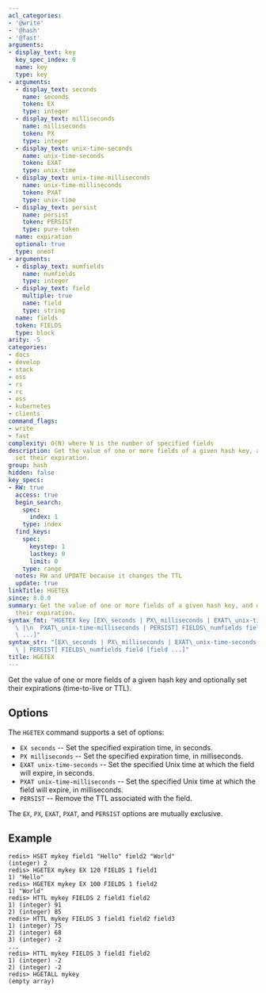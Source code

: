 ```yaml
---
acl_categories:
- '@write'
- '@hash'
- '@fast'
arguments:
- display_text: key
  key_spec_index: 0
  name: key
  type: key
- arguments:
  - display_text: seconds
    name: seconds
    token: EX
    type: integer
  - display_text: milliseconds
    name: milliseconds
    token: PX
    type: integer
  - display_text: unix-time-seconds
    name: unix-time-seconds
    token: EXAT
    type: unix-time
  - display_text: unix-time-milliseconds
    name: unix-time-milliseconds
    token: PXAT
    type: unix-time
  - display_text: persist
    name: persist
    token: PERSIST
    type: pure-token
  name: expiration
  optional: true
  type: oneof
- arguments:
  - display_text: numfields
    name: numfields
    type: integer
  - display_text: field
    multiple: true
    name: field
    type: string
  name: fields
  token: FIELDS
  type: block
arity: -5
categories:
- docs
- develop
- stack
- oss
- rs
- rc
- oss
- kubernetes
- clients
command_flags:
- write
- fast
complexity: O(N) where N is the number of specified fields
description: Get the value of one or more fields of a given hash key, and optionally
  set their expiration.
group: hash
hidden: false
key_specs:
- RW: true
  access: true
  begin_search:
    spec:
      index: 1
    type: index
  find_keys:
    spec:
      keystep: 1
      lastkey: 0
      limit: 0
    type: range
  notes: RW and UPDATE because it changes the TTL
  update: true
linkTitle: HGETEX
since: 8.0.0
summary: Get the value of one or more fields of a given hash key, and optionally set
  their expiration.
syntax_fmt: "HGETEX key [EX\_seconds | PX\_milliseconds | EXAT\_unix-time-seconds\
  \ |\n  PXAT\_unix-time-milliseconds | PERSIST] FIELDS\_numfields field\n  [field\
  \ ...]"
syntax_str: "[EX\_seconds | PX\_milliseconds | EXAT\_unix-time-seconds | PXAT\_unix-time-milliseconds\
  \ | PERSIST] FIELDS\_numfields field [field ...]"
title: HGETEX
---
```

Get the value of one or more fields of a given hash key and optionally set their expirations (time-to-live or TTL).

## Options

The `HGETEX` command supports a set of options:

* `EX seconds` -- Set the specified expiration time, in seconds.
* `PX milliseconds` -- Set the specified expiration time, in milliseconds.
* `EXAT unix-time-seconds` -- Set the specified Unix time at which the field will expire, in seconds.
* `PXAT unix-time-milliseconds` -- Set the specified Unix time at which the field will expire, in milliseconds.
* `PERSIST` -- Remove the TTL associated with the field.

The `EX`, `PX`, `EXAT`, `PXAT`, and `PERSIST` options are mutually exclusive.

## Example

```
redis> HSET mykey field1 "Hello" field2 "World"
(integer) 2
redis> HGETEX mykey EX 120 FIELDS 1 field1
1) "Hello"
redis> HGETEX mykey EX 100 FIELDS 1 field2
1) "World"
redis> HTTL mykey FIELDS 2 field1 field2
1) (integer) 91
2) (integer) 85
redis> HTTL mykey FIELDS 3 field1 field2 field3 
1) (integer) 75
2) (integer) 68
3) (integer) -2
...
redis> HTTL mykey FIELDS 3 field1 field2 
1) (integer) -2
2) (integer) -2
redis> HGETALL mykey
(empty array)
```
